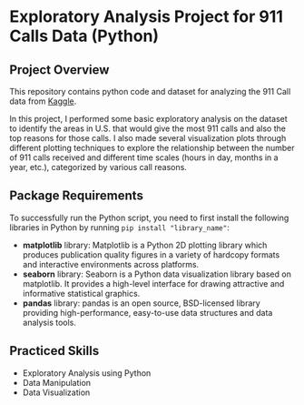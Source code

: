 # Exploratory Analysis Project for 911 Calls Data (Python)

## Project Overview
This repository contains python code and dataset for analyzing the 911 Call data from [Kaggle](https://www.kaggle.com/mchirico/montcoalert). 

In this project, I performed some basic exploratory analysis on the dataset to identify the areas in U.S. that would give the most 911 calls and also the top reasons for those calls. I also made several visualization plots through different plotting techniques to explore the relationship between the number of 911 calls received and different time scales (hours in day, months in a year, etc.), categorized by various call reasons.

## Package Requirements
To successfully run the Python script, you need to first install the following libraries in Python by running `pip install "library_name"`:
- **matplotlib** library: Matplotlib is a Python 2D plotting library which produces publication quality figures in a variety of hardcopy formats and interactive environments across platforms.
- **seaborn** library: Seaborn is a Python data visualization library based on matplotlib. It provides a high-level interface for drawing attractive and informative statistical graphics.
- **pandas** library: pandas is an open source, BSD-licensed library providing high-performance, easy-to-use data structures and data analysis tools.

## Practiced Skills
- Exploratory Analysis using Python
- Data Manipulation
- Data Visualization
